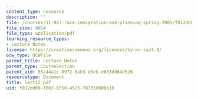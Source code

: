 ```yaml
---
content_type: resource
description: ''
file: /courses/11-947-race-immigration-and-planning-spring-2005/f012dd09f80265504575787358008b18_lect12.pdf
file_size: 9854
file_type: application/pdf
learning_resource_types:
- Lecture Notes
license: https://creativecommons.org/licenses/by-nc-sa/4.0/
ocw_type: OCWFile
parent_title: Lecture Notes
parent_type: CourseSection
parent_uid: 55a44a1c-0972-8ab3-d3eb-e633dd64d526
resourcetype: Document
title: lect12.pdf
uid: f012dd09-f802-6550-4575-787358008b18
---
```

